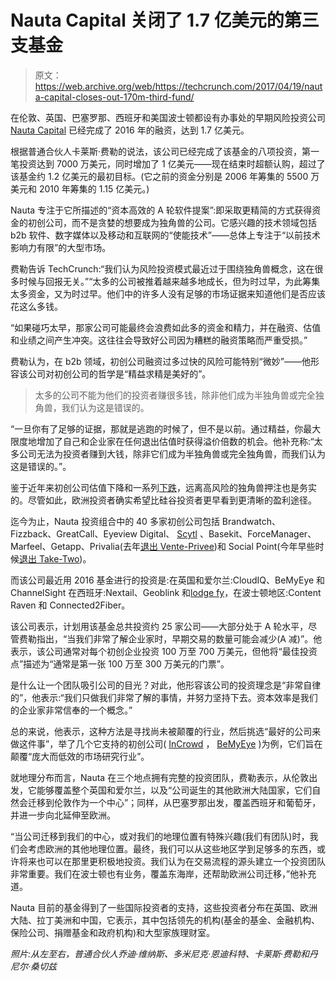 # Nauta Capital 关闭了 1.7 亿美元的第三支基金 

> 原文：<https://web.archive.org/web/https://techcrunch.com/2017/04/19/nauta-capital-closes-out-170m-third-fund/>

在伦敦、英国、巴塞罗那、西班牙和美国波士顿都设有办事处的早期风险投资公司 [Nauta Capital](https://web.archive.org/web/20230129224758/http://www.nautacapital.com/) 已经完成了 2016 年的融资，达到 1.7 亿美元。

根据普通合伙人卡莱斯·费勒的说法，该公司已经完成了该基金的八项投资，第一笔投资达到 7000 万美元，同时增加了 1 亿美元——现在结束时超额认购，超过了该基金约 1.2 亿美元的最初目标。(它之前的资金分别是 2006 年筹集的 5500 万美元和 2010 年筹集的 1.15 亿美元。)

Nauta 专注于它所描述的“资本高效的 A 轮软件提案”:即采取更精简的方式获得资金的初创公司，而不是贪婪的想要成为独角兽的公司。它感兴趣的技术领域包括 b2b 软件、数字媒体以及移动和互联网的“使能技术”——总体上专注于“以前技术影响力有限”的大型市场。

费勒告诉 TechCrunch:“我们认为风险投资模式最近过于围绕独角兽概念，这在很多时候与回报无关。”“太多的公司被推着越来越多地成长，但为时过早，为此筹集太多资金，又为时过早。他们中的许多人没有足够的市场证据来知道他们是否应该花这么多钱。

“如果碰巧太早，那家公司可能最终会浪费如此多的资金和精力，并在融资、估值和业绩之间产生冲突。这往往会导致好公司因为糟糕的融资策略而严重受损。”

费勒认为，在 b2b 领域，初创公司融资过多过快的风险可能特别“微妙”——他形容该公司对初创公司的哲学是“精益求精是美好的”。

> 太多的公司不能为他们的投资者赚很多钱，除非他们成为半独角兽或完全独角兽，我们认为这是错误的。

“一旦你有了足够的证据，那就是逃跑的时候了，但不是以前。通过精益，你最大限度地增加了自己和企业家在任何退出估值时获得溢价倍数的机会。他补充称:“太多公司无法为投资者赚到大钱，除非它们成为半独角兽或完全独角兽，而我们认为这是错误的。”。

鉴于近年来初创公司估值下降和一系列[下跌](https://web.archive.org/web/20230129224758/https://techcrunch.com/2016/11/03/watch-the-full-series-of-the-down-round/)，远离高风险的独角兽押注也是务实的。尽管如此，欧洲投资者确实希望比硅谷投资者更早看到更清晰的盈利途径。

迄今为止，Nauta 投资组合中的 40 多家初创公司包括 Brandwatch、Fizzback、GreatCall、Eyeview Digital、 [Scytl](https://web.archive.org/web/20230129224758/https://techcrunch.com/2014/08/05/scytl-funding/) 、Basekit、ForceManager、Marfeel、Getapp、Privalia(去年[退出 Vente-Privee](https://web.archive.org/web/20230129224758/https://techcrunch.com/2016/04/14/vente-privee-buys-spanish-fashion-ecommerce-site-privalia/))和 Social Point(今年早些时候[退出 Take-Two](https://web.archive.org/web/20230129224758/https://techcrunch.com/2017/02/01/take-two-buys-mobile-gaming-publisher-social-point-for-up-to-276m/))。

而该公司最近用 2016 基金进行的投资是:在英国和爱尔兰:CloudIQ、BeMyEye 和 ChannelSight 在西班牙:Nextail、Geoblink 和[lodge fy](https://web.archive.org/web/20230129224758/https://techcrunch.com/2016/04/20/lodgify/)，在波士顿地区:Content Raven 和 Connected2Fiber。

该公司表示，计划用该基金总共投资约 25 家公司——大部分处于 A 轮水平，尽管费勒指出，“当我们非常了解企业家时，早期交易的数量可能会减少(A 减)”。他表示，该公司通常对每个初创企业投资 100 万至 700 万美元，但他将“最佳投资点”描述为“通常是第一张 100 万至 300 万美元的门票”。

是什么让一个团队吸引公司的目光？对此，他形容该公司的投资理念是“非常自律的”，他表示:“我们只做我们非常了解的事情，并努力坚持下去。资本效率是我们的企业家非常信奉的一个概念。”

总的来说，他表示，这种方法是寻找尚未被颠覆的行业，然后挑选“最好的公司来做这件事”，举了几个它支持的初创公司( [InCrowd](https://web.archive.org/web/20230129224758/https://techcrunch.com/2012/09/06/incrowd-raises-2-2m-from-nauta-capital-so-that-your-doctor-can-take-marketing-surveys-in-real-time/) ， [BeMyEye](https://web.archive.org/web/20230129224758/https://techcrunch.com/2016/05/19/keep-your-eyes-on-the-prize/) )为例，它们旨在颠覆“庞大而低效的市场研究行业”。

就地理分布而言，Nauta 在三个地点拥有完整的投资团队，费勒表示，从伦敦出发，它能够覆盖整个英国和爱尔兰，以及“公司诞生的其他欧洲大陆国家，它们自然会迁移到伦敦作为一个中心”；同样，从巴塞罗那出发，覆盖西班牙和葡萄牙，并进一步向北延伸至欧洲。

“当公司迁移到我们的中心，或对我们的地理位置有特殊兴趣(我们有团队)时，我们会考虑欧洲的其他地理位置。最终，我们可以从这些地区学到足够多的东西，或许将来也可以在那里更积极地投资。我们认为在交易流程的源头建立一个投资团队非常重要。我们在波士顿也有业务，覆盖东海岸，还帮助欧洲公司迁移，”他补充道。

Nauta 目前的基金得到了一些国际投资者的支持，这些投资者分布在英国、欧洲大陆、拉丁美洲和中国，它表示，其中包括领先的机构(基金的基金、金融机构、保险公司、捐赠基金和政府机构)和大型家族理财室。

*照片:从左至右，普通合伙人乔迪·维纳斯、多米尼克·恩迪科特、卡莱斯·费勒和丹尼尔·桑切兹*